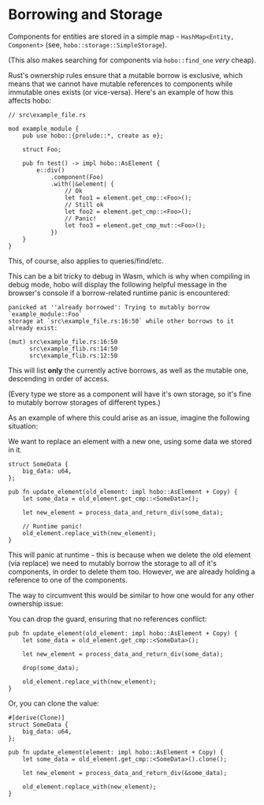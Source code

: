 # Borrowing and Storage

Components for entities are stored in a simple map - `HashMap<Entity, Component>` (see, `hobo::storage::SimpleStorage`).

(This also makes searching for components via `hobo::find_one` *very* cheap).

Rust's ownership rules ensure that a mutable borrow is exclusive, which means that we cannot have mutable references to components while immutable ones exists (or vice-versa).
Here's an example of how this affects hobo:

```rust,noplaypen
// src\example_file.rs

mod example_module {
    pub use hobo::{prelude::*, create as e};

    struct Foo;

    pub fn test() -> impl hobo::AsElement {
        e::div()
            .component(Foo)
            .with(|&element| {
                // Ok
                let foo1 = element.get_cmp::<Foo>();
                // Still ok
                let foo2 = element.get_cmp::<Foo>();
                // Panic!
                let foo3 = element.get_cmp_mut::<Foo>();
            })
    }
}
```

This, of course, also applies to queries/find/etc.

This can be a bit tricky to debug in Wasm, which is why when compiling in debug mode, hobo will display the following helpful message in the browser's console if a borrow-related runtime panic is encountered:

```
panicked at ''already borrowed': Trying to mutably borrow `example_module::Foo`    
storage at `src\example_file.rs:16:50` while other borrows to it already exist:

(mut) src\example_file.rs:16:50
      src\example_flib.rs:14:50
      src\example_flib.rs:12:50
```
This will list **only** the currently active borrows, as well as the mutable one, descending in order of access.

(Every type we store as a component will have it's own storage, so it's fine to mutably borrow storages of different types.)

As an example of where this could arise as an issue, imagine the following situation:

We want to replace an element with a new one, using some data we stored in it.

```rust,noplaypen
struct SomeData {
    big_data: u64,
};

pub fn update_element(old_element: impl hobo::AsElement + Copy) {
    let some_data = old_element.get_cmp::<SomeData>();

    let new_element = process_data_and_return_div(some_data);
    
    // Runtime panic!
    old_element.replace_with(new_element);
}
```

This will panic at runtime - this is because when we delete the old element (via replace) we need to mutably borrow the storage to all of it's components, in order to delete them too.
However, we are already holding a reference to one of the components.

The way to circumvent this would be similar to how one would for any other ownership issue:

You can drop the guard, ensuring that no references conflict:

```rust,noplaypen
pub fn update_element(old_element: impl hobo::AsElement + Copy) {
    let some_data = old_element.get_cmp::<SomeData>();

    let new_element = process_data_and_return_div(some_data);
    
    drop(some_data);

    old_element.replace_with(new_element);
}
```

Or, you can clone the value:

```rust,noplaypen
#[derive(Clone)]
struct SomeData {
    big_data: u64,
};

pub fn update_element(element: impl hobo::AsElement + Copy) {
    let some_data = old_element.get_cmp::<SomeData>().clone();

    let new_element = process_data_and_return_div(&some_data);
    
    old_element.replace_with(new_element);
}
```
